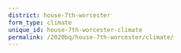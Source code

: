 ```yaml
---
district: house-7th-worcester
form_type: climate
unique_id: house-7th-worcester-climate
permalink: /2020bq/house-7th-worcester/climate/
---
```

